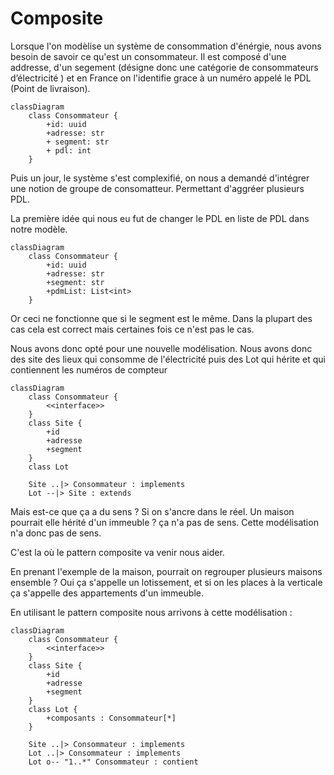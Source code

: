 # Composite

Lorsque l'on modèlise un système de consommation d'énérgie, nous avons besoin de savoir ce qu'est un consommateur. Il est composé d'une addresse, d'un segement (désigne donc une catégorie de consommateurs d’électricité ) et en France on l'identifie grace à un numéro appelé le PDL (Point de livraison).




```mermaid
classDiagram
    class Consommateur {
        +id: uuid
        +adresse: str
        + segment: str
        + pdl: int
    }
```

Puis un jour, le système s'est complexifié, on nous a demandé d'intégrer une notion de groupe de consomatteur. Permettant d'aggréer plusieurs PDL.

La première idée qui nous eu fut de changer le PDL en liste de PDL dans notre modèle.

```mermaid
classDiagram
    class Consommateur {
        +id: uuid
        +adresse: str
        +segment: str
        +pdmList: List<int>
    }
```

Or ceci ne fonctionne que si le segment est le même. Dans la plupart des cas cela est correct mais certaines fois ce n'est pas le cas.


Nous avons donc opté pour une nouvelle modélisation. Nous avons donc des site des lieux qui consomme de l'électricité puis des Lot qui hérite et qui contiennent les numéros de compteur

```mermaid
classDiagram
    class Consommateur {
        <<interface>>
    }
    class Site {
        +id
        +adresse
        +segment
    }
    class Lot

    Site ..|> Consommateur : implements
    Lot --|> Site : extends
```

Mais est-ce que ça a du sens ?
Si on s'ancre dans le réel. Un maison pourrait elle hérité d'un immeuble ? ça n'a pas de sens. Cette modélisation n'a donc pas de sens.

C'est la où le pattern composite va venir nous aider.

En prenant l'exemple de la maison, pourrait on regrouper plusieurs maisons ensemble ? Oui ça s'appelle un lotissement, et si on les places à la verticale ça s'appelle des appartements d'un immeuble.

En utilisant le pattern composite nous arrivons à cette modélisation :

```mermaid
classDiagram
    class Consommateur {
        <<interface>>
    }
    class Site {
        +id
        +adresse
        +segment
    }
    class Lot {
        +composants : Consommateur[*]
    }

    Site ..|> Consommateur : implements
    Lot ..|> Consommateur : implements
    Lot o-- "1..*" Consommateur : contient
```








